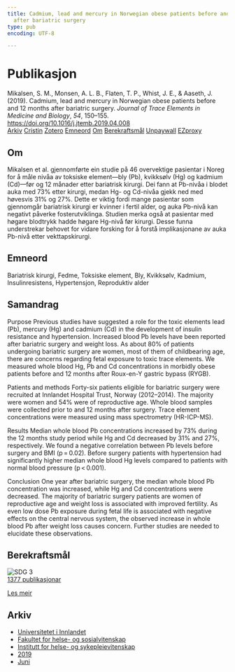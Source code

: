 ```yaml
---
title: Cadmium, lead and mercury in Norwegian obese patients before and 12 months
  after bariatric surgery
type: pub
encoding: UTF-8

---
```

<h1>Publikasjon</h1>
<article id="csl-bib-container-2WU5KMU5" class="csl-bib-container">
  <div class="csl-bib-body"> <div class="csl-entry">Mikalsen, S. M., Monsen, A. L. B., Flaten, T. P., Whist, J. E., &#38; Aaseth, J. (2019). Cadmium, lead and mercury in Norwegian obese patients before and 12 months after bariatric surgery. <i>Journal of Trace Elements in Medicine and Biology</i>, <i>54</i>, 150–155. <a href="https://doi.org/10.1016/j.jtemb.2019.04.008">https://doi.org/10.1016/j.jtemb.2019.04.008</a></div> </div>
  <div class="csl-bib-buttons">
    <a href="#taxonomy-article-2WU5KMU5" alt="archive" class="csl-bib-button">Arkiv</a>
    <a href="https://app.cristin.no/results/show.jsf?id=1705706" alt="Cristin" class="csl-bib-button">Cristin</a>
    <a href="http://zotero.org/groups/5881554/items/2WU5KMU5" alt="Zotero" class="csl-bib-button">Zotero</a>
    <a href="#keywords-article-2WU5KMU5" alt="keywords" class="csl-bib-button">Emneord</a>
    <a href="#about-article-2WU5KMU5" alt="about_pub" class="csl-bib-button">Om</a>
    <a href="#sdg-article-2WU5KMU5" alt="sdg" class="csl-bib-button">Berekraftsmål</a>
    <a href="https://doi.org/10.1016/j.jtemb.2019.04.008" alt="Unpaywall" class="csl-bib-button">Unpaywall</a>
    <a href="https://doi.org/10.1016/j.jtemb.2019.04.008" alt="EZproxy" class="csl-bib-button">EZproxy</a>
  </div>
  <div id="csl-bib-meta-container-2WU5KMU5"></div>
</article>
<div id="csl-bib-meta-2WU5KMU5" class="csl-bib-meta">
  <article id="about-article-2WU5KMU5" class="about_pub-article">
    <h1>Om</h1>
    Mikalsen et al. gjennomførte ein studie på 46 overvektige pasientar i Noreg for å måle nivåa av toksiske element—bly (Pb), kvikksølv (Hg) og kadmium (Cd)—før og 12 månader etter bariatrisk kirurgi. Dei fann at Pb-nivåa i blodet auka med 73% etter kirurgi, medan Hg- og Cd-nivåa gjekk ned med høvesvis 31% og 27%. Dette er viktig fordi mange pasientar som gjennomgår bariatrisk kirurgi er kvinner i fertil alder, og auka Pb-nivå kan negativt påverke fosterutviklinga. Studien merka også at pasientar med høgare blodtrykk hadde høgare Hg-nivå før kirurgi. Desse funna understrekar behovet for vidare forsking for å forstå implikasjonane av auka Pb-nivå etter vekttapskirurgi.
  </article>
  <article id="keywords-article-2WU5KMU5" class="keywords-article">
    <h1>Emneord</h1>
    Bariatrisk kirurgi, Fedme, Toksiske element, Bly, Kvikksølv, Kadmium, Insulinresistens, Hypertensjon, Reproduktiv alder
  </article>
  <article id="abstract-article-2WU5KMU5" class="abstract-article">
    <h1>Samandrag</h1>
    Purpose 
Previous studies have suggested a role for the toxic elements lead (Pb), mercury (Hg) and cadmium (Cd) in the development of insulin resistance and hypertension. Increased blood Pb levels have been reported after bariatric surgery and weight loss. As about 80% of patients undergoing bariatric surgery are women, most of them of childbearing age, there are concerns regarding fetal exposure to toxic trace elements. We measured whole blood Hg, Pb and Cd concentrations in morbidly obese patients before and 12 months after Roux-en-Y gastric bypass (RYGB). 
 
Patients and methods 
Forty-six patients eligible for bariatric surgery were recruited at Innlandet Hospital Trust, Norway (2012–2014). The majority were women and 54% were of reproductive age. Whole blood samples were collected prior to and 12 months after surgery. Trace element concentrations were measured using mass spectrometry (HR-ICP-MS). 
 
Results 
Median whole blood Pb concentrations increased by 73% during the 12 months study period while Hg and Cd decreased by 31% and 27%, respectively. We found a negative correlation between Pb levels before surgery and BMI (p = 0.02). Before surgery patients with hypertension had significantly higher median whole blood Hg levels compared to patients with normal blood pressure (p < 0.001). 
 
Conclusion 
One year after bariatric surgery, the median whole blood Pb concentration was increased, while Hg and Cd concentrations were decreased. The majority of bariatric surgery patients are women of reproductive age and weight loss is associated with improved fertility. As even low dose Pb exposure during fetal life is associated with negative effects on the central nervous system, the observed increase in whole blood Pb after weight loss causes concern. Further studies are needed to elucidate these observations.
  </article>
  <article id="sdg-article-2WU5KMU5" class="sdg-article">
    <h1>Berekraftsmål</h1>
    <div class="sdg-container"><div id="sdg3" class="sdg">
        <img src="{{< params subfolder >}}images/sdg/sdg03_nn.png" class="image" alt="SDG 3">
        <div class="sdg-overlay">
          <a href="{{< params subfolder >}}nn/archive/?sdg=3#archive" class="sdg-publication-count"><span>1377</span> publikasjonar</a>
          <p><a href="https://fn.no/om-fn/fns-baerekraftsmaal/god-helse-og-livskvalitet?lang=nno-NO" class="sdg-read-more">Les meir</a></p>
        </div>
      </div></div>
  </article>
  <article id="taxonomy-article-2WU5KMU5" class="taxonomy-article">
    <h1>Arkiv</h1>
    <ul>
      <li><a href="{{< params subfolder >}}nn/archive/?key=3DCRN523">Universitetet i Innlandet</a></li>
      <li><a href="{{< params subfolder >}}nn/archive/?key=IDKFS3MX">Fakultet for helse- og sosialvitenskap</a></li>
      <li><a href="{{< params subfolder >}}nn/archive/?key=GTV4ECMZ">Institutt for helse- og sykepleievitenskap</a></li>
      <li><a href="{{< params subfolder >}}nn/archive/?key=E7THIEEM">2019</a></li>
      <li><a href="{{< params subfolder >}}nn/archive/?key=R3IIEVI9">Juni</a></li>
    </ul>
  </article>
</div>
